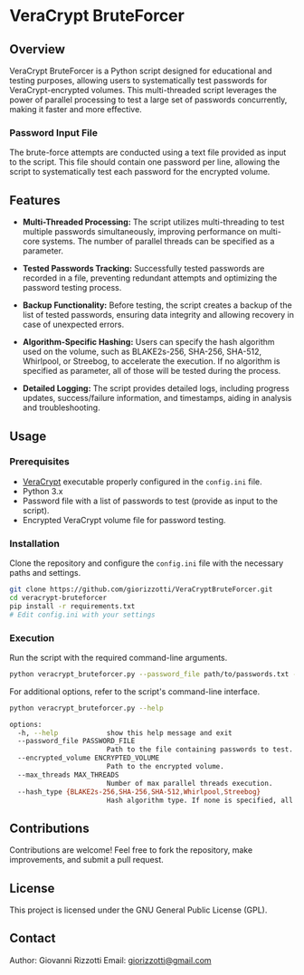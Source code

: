 # VeraCrypt BruteForcer

## Overview

VeraCrypt BruteForcer is a Python script designed for educational and testing purposes, allowing users to systematically test passwords for VeraCrypt-encrypted volumes. This multi-threaded script leverages the power of parallel processing to test a large set of passwords concurrently, making it faster and more effective.

### Password Input File

The brute-force attempts are conducted using a text file provided as input to the script. This file should contain one password per line, allowing the script to systematically test each password for the encrypted volume.

## Features

- **Multi-Threaded Processing:** The script utilizes multi-threading to test multiple passwords simultaneously, improving performance on multi-core systems. The number of parallel threads can be specified as a parameter.

- **Tested Passwords Tracking:** Successfully tested passwords are recorded in a file, preventing redundant attempts and optimizing the password testing process.

- **Backup Functionality:** Before testing, the script creates a backup of the list of tested passwords, ensuring data integrity and allowing recovery in case of unexpected errors.

- **Algorithm-Specific Hashing:** Users can specify the hash algorithm used on the volume, such as BLAKE2s-256, SHA-256, SHA-512, Whirlpool, or Streebog, to accelerate the execution. If no algorithm is specified as parameter, all of those will be tested during the process.

- **Detailed Logging:** The script provides detailed logs, including progress updates, success/failure information, and timestamps, aiding in analysis and troubleshooting.

## Usage

### Prerequisites

- [VeraCrypt](https://www.veracrypt.fr/) executable properly configured in the `config.ini` file.
- Python 3.x
- Password file with a list of passwords to test (provide as input to the script).
- Encrypted VeraCrypt volume file for password testing.

### Installation

Clone the repository and configure the `config.ini` file with the necessary paths and settings.

```bash
git clone https://github.com/giorizzotti/VeraCryptBruteForcer.git
cd veracrypt-bruteforcer
pip install -r requirements.txt
# Edit config.ini with your settings
```

### Execution
Run the script with the required command-line arguments.

```bash
python veracrypt_bruteforcer.py --password_file path/to/passwords.txt --encrypted_volume path/to/encrypted_volume.vc --hash_type SHA-256 --max_threads 8
```

For additional options, refer to the script's command-line interface.
```bash
python veracrypt_bruteforcer.py --help
```

```bash
options:
  -h, --help            show this help message and exit
  --password_file PASSWORD_FILE
                        Path to the file containing passwords to test.
  --encrypted_volume ENCRYPTED_VOLUME
                        Path to the encrypted volume.
  --max_threads MAX_THREADS
                        Number of max parallel threads execution.
  --hash_type {BLAKE2s-256,SHA-256,SHA-512,Whirlpool,Streebog}
                        Hash algorithm type. If none is specified, all of these will be tested.
```

## Contributions
Contributions are welcome! Feel free to fork the repository, make improvements, and submit a pull request. 

## License
This project is licensed under the GNU General Public License (GPL).

## Contact
Author: Giovanni Rizzotti
Email: giorizzotti@gmail.com